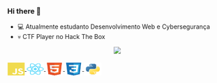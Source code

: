 ### Hi there 👋

- 💻 Atualmente estudanto Desenvolvimento Web e Cybersegurança
- 💀 CTF Player no Hack The Box


<div align="center">
  <a href="https://github.com/ogumanagonye
  <img height="180em" src="https://github-readme-stats.vercel.app/api?username=ogumanagonye&show_icons=true&theme=dracula&include_all_commits=true&count_private=true"/>
  <img height="180em" src="https://github-readme-stats.vercel.app/api/top-langs/?username=ogumanagonye&layout=compact&langs_count=7&theme=dracula"/>
</div>
<div style="display: inline_block"><br>
  <img align="center" alt="Ogum-Js" height="30" width="40" src="https://raw.githubusercontent.com/devicons/devicon/master/icons/javascript/javascript-plain.svg">
  <img align="center" alt="Ogum-React" height="30" width="40" src="https://raw.githubusercontent.com/devicons/devicon/master/icons/react/react-original.svg">
  <img align="center" alt="Ogum-HTML" height="30" width="40" src="https://raw.githubusercontent.com/devicons/devicon/master/icons/html5/html5-original.svg">
  <img align="center" alt="Ogum-CSS" height="30" width="40" src="https://raw.githubusercontent.com/devicons/devicon/master/icons/css3/css3-original.svg">
  <img align="center" alt="Ogum-Python" height="30" width="40" src="https://raw.githubusercontent.com/devicons/devicon/master/icons/python/python-original.svg">
</div>
